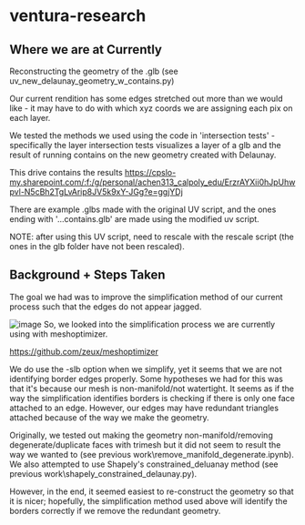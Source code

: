 # ventura-research

## Where we are at Currently

Reconstructing the geometry of the .glb (see uv_new_delaunay_geometry_w_contains.py)

Our current rendition has some edges stretched out more than we would like - it may have to do with which xyz coords we are assigning each pix on each layer.

We tested the methods we used using the code in 'intersection tests' - specifically the layer intersection tests visualizes a layer of a glb and the result of running contains on the new geometry created with Delaunay.

This drive contains the results
https://cpslo-my.sharepoint.com/:f:/g/personal/achen313_calpoly_edu/ErzrAYXii0hJpUhwpvl-N5cBh2TgLvArip8JV5k9xY-JGg?e=ggjYDj

There are example .glbs made with the original UV script, and the ones ending with '...contains.glb' are made using the modified uv script.

NOTE: after using this UV script, need to rescale with the rescale script (the ones in the glb folder have not been rescaled).

## Background + Steps Taken

The goal we had was to improve the simplification method of our current process such that the edges do not appear jagged.

![image](https://github.com/user-attachments/assets/335f7e38-c6c7-4464-aa66-6b68ac7d99d7)
So, we looked into the simplification process we are currently using with meshoptimizer.

https://github.com/zeux/meshoptimizer

We do use the -slb option when we simplify, yet it seems that we are not identifying border edges properly. Some hypotheses we had for this was that it's because our mesh is non-manifold/not watertight. It seems as if the way the simplification identifies borders is checking if there is only one face attached to an edge. However, our edges may have redundant triangles attached because of the way we make the geometry.

Originally, we tested out making the geometry non-manifold/removing degenerate/duplicate faces with trimesh but it did not seem to result the way we wanted to (see previous work\remove_manifold_degenerate.ipynb). We also attempted to use Shapely's constrained_deluanay method (see previous work\shapely_constrained_delaunay.py).

However, in the end, it seemed easiest to re-construct the geometry so that it is nicer; hopefully, the simplification method used above will identify the borders correctly if we remove the redundant geometry.
